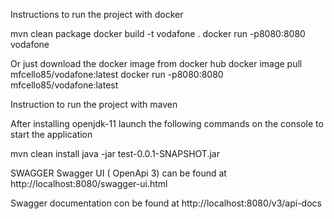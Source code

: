 Instructions to run the project with docker

mvn clean package
docker build -t vodafone .
docker run -p8080:8080  vodafone

Or just download the docker image from docker hub
docker image pull mfcello85/vodafone:latest
docker run -p8080:8080  mfcello85/vodafone:latest

Instruction to run the project with maven

After installing openjdk-11 launch the following commands
on the console to start the application

mvn clean install
java -jar test-0.0.1-SNAPSHOT.jar

SWAGGER
Swagger UI ( OpenApi 3) can be found at http://localhost:8080/swagger-ui.html

Swagger documentation con be found at http://localhost:8080/v3/api-docs

